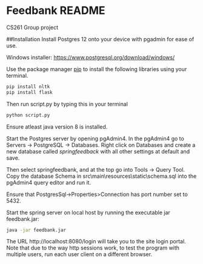# Feedbank README
CS261 Group project

##Installation
Install Postgres 12 onto your device with pgadmin for ease of use.

Windows installer: https://www.postgresql.org/download/windows/

Use the package manager [pip](https://pip.pypa.io/en/stable/) to install the following libraries using your terminal.

```bash
pip install nltk
pip install flask
```
Then run script.py by typing this in your terminal
```bash
python script.py
```

Ensure atleast java version 8 is installed.

Start the Postgres server by opening pgAdmin4. 
In the pgAdmin4 go to Servers -> PostgreSQL -> Databases. Right click on Databases and create a new database called *springfeedback* with all other settings at default and save.

Then select springfeedbank, and at the top go into Tools -> Query Tool. 
Copy the database Schema in src\main\resources\static\schema.sql into the pgAdmin4 query editor and run it.

Ensure that PostgresSql->Properties>Connection has port number set to 5432.

Start the spring server on local host by running the executable jar feedbank.jar:
 ```bash
java -jar feedbank.jar
```

The URL http://localhost:8080/login will take you to the site login portal. Note that due to the way http sessions work,
to test the program with multiple users, run each user client on a different browser.
